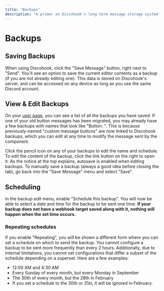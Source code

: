 ```yaml
---
title: "Backups"
description: "A primer on Discohook's long-term message storage system"
---
```


# Backups

## Saving Backups

When using Discohook, click the "Save Message" button, right next to "Send". You'll see an option to save the current editor contents as a backup (if you are not already editing one). This data is stored on Discohook's server, and can be accessed on any device as long as you use the same Discord account.

## View & Edit Backups

On your [user page](https://discohook.app/me?tab=backups), you can see a list of all the backups you have saved. If one of your old button messages has been migrated, you may already have a few backups with names that look like "Button: <numbers>". This is because previously-named "custom message buttons" are now linked to Discohook backups, which you can edit at any time to modify the message sent by the component.

Click the pencil icon on any of your backups to edit the name and schedule. To edit the content of the backup, click the link button on the right to open it. As the notice at the top explains, autosave is enabled when editing backups. To manually save a backup (always a good idea before closing the tab), go back into the "Save Message" menu and select "Save".

## Scheduling

In the backup edit menu, enable "Schedule this backup". You will now be able to select a date and time for the backup to be sent one time. **If your backup does not have a webhook target saved along with it, nothing will happen when the set time occurs.**

### Repeating schedules

If you enable "Repeating", you will be shown a different form where you can set a schedule on which to send the backup. You cannot configure a backup to be sent more frequently than every 2 hours. Additionally, due to internal limitations, you cannot set configurations that differ a subset of the schedule depending on a superset. Here are a few examples:

- 12:00 AM and 4:30 AM
- Every Sunday of every month, but every Monday in September
- The 30th of every month, but the 28th in February
 - If you set a schedule to the 30th or 31st, it will be ignored in February.
